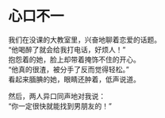 # 心口不一

我们在没课的大教室里，兴奋地聊着恋爱的话题。\
“他喝醉了就会给我打电话，好烦人！”\
抱怨着的她，脸上却带着掩饰不住的开心。\
“他真的很渣，被分手了反而觉得轻松。”\
看起来腼腆的她，眼睛还肿着，低声说道。

然后，两人异口同声地对我说：\
“你一定很快就能找到男朋友的！”




















